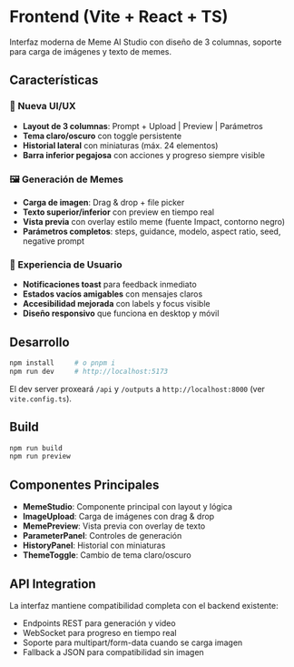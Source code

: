 # Frontend (Vite + React + TS)

Interfaz moderna de Meme AI Studio con diseño de 3 columnas, soporte para carga de imágenes y texto de memes.

## Características

### 🎨 Nueva UI/UX
- **Layout de 3 columnas**: Prompt + Upload | Preview | Parámetros
- **Tema claro/oscuro** con toggle persistente
- **Historial lateral** con miniaturas (máx. 24 elementos)
- **Barra inferior pegajosa** con acciones y progreso siempre visible

### 🖼️ Generación de Memes
- **Carga de imagen**: Drag & drop + file picker
- **Texto superior/inferior** con preview en tiempo real
- **Vista previa** con overlay estilo meme (fuente Impact, contorno negro)
- **Parámetros completos**: steps, guidance, modelo, aspect ratio, seed, negative prompt

### 📱 Experiencia de Usuario
- **Notificaciones toast** para feedback inmediato
- **Estados vacíos amigables** con mensajes claros
- **Accesibilidad mejorada** con labels y focus visible
- **Diseño responsivo** que funciona en desktop y móvil

## Desarrollo
```bash
npm install     # o pnpm i
npm run dev     # http://localhost:5173
```
El dev server proxeará `/api` y `/outputs` a `http://localhost:8000` (ver `vite.config.ts`).

## Build
```bash
npm run build
npm run preview
```

## Componentes Principales

- **MemeStudio**: Componente principal con layout y lógica
- **ImageUpload**: Carga de imágenes con drag & drop
- **MemePreview**: Vista previa con overlay de texto
- **ParameterPanel**: Controles de generación
- **HistoryPanel**: Historial con miniaturas
- **ThemeToggle**: Cambio de tema claro/oscuro

## API Integration

La interfaz mantiene compatibilidad completa con el backend existente:
- Endpoints REST para generación y video
- WebSocket para progreso en tiempo real
- Soporte para multipart/form-data cuando se carga imagen
- Fallback a JSON para compatibilidad sin imagen

